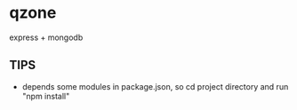 qzone
=====

express + mongodb

## TIPS

+ depends some modules in package.json, so cd project directory and run "npm install"



